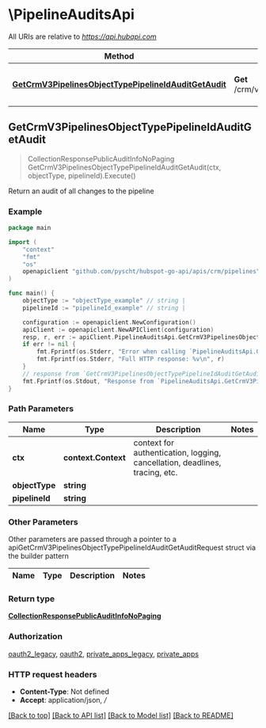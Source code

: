 # \PipelineAuditsApi

All URIs are relative to *https://api.hubapi.com*

Method | HTTP request | Description
------------- | ------------- | -------------
[**GetCrmV3PipelinesObjectTypePipelineIdAuditGetAudit**](PipelineAuditsApi.md#GetCrmV3PipelinesObjectTypePipelineIdAuditGetAudit) | **Get** /crm/v3/pipelines/{objectType}/{pipelineId}/audit | Return an audit of all changes to the pipeline



## GetCrmV3PipelinesObjectTypePipelineIdAuditGetAudit

> CollectionResponsePublicAuditInfoNoPaging GetCrmV3PipelinesObjectTypePipelineIdAuditGetAudit(ctx, objectType, pipelineId).Execute()

Return an audit of all changes to the pipeline



### Example

```go
package main

import (
    "context"
    "fmt"
    "os"
    openapiclient "github.com/pyscht/hubspot-go-api/apis/crm/pipelines"
)

func main() {
    objectType := "objectType_example" // string | 
    pipelineId := "pipelineId_example" // string | 

    configuration := openapiclient.NewConfiguration()
    apiClient := openapiclient.NewAPIClient(configuration)
    resp, r, err := apiClient.PipelineAuditsApi.GetCrmV3PipelinesObjectTypePipelineIdAuditGetAudit(context.Background(), objectType, pipelineId).Execute()
    if err != nil {
        fmt.Fprintf(os.Stderr, "Error when calling `PipelineAuditsApi.GetCrmV3PipelinesObjectTypePipelineIdAuditGetAudit``: %v\n", err)
        fmt.Fprintf(os.Stderr, "Full HTTP response: %v\n", r)
    }
    // response from `GetCrmV3PipelinesObjectTypePipelineIdAuditGetAudit`: CollectionResponsePublicAuditInfoNoPaging
    fmt.Fprintf(os.Stdout, "Response from `PipelineAuditsApi.GetCrmV3PipelinesObjectTypePipelineIdAuditGetAudit`: %v\n", resp)
}
```

### Path Parameters


Name | Type | Description  | Notes
------------- | ------------- | ------------- | -------------
**ctx** | **context.Context** | context for authentication, logging, cancellation, deadlines, tracing, etc.
**objectType** | **string** |  | 
**pipelineId** | **string** |  | 

### Other Parameters

Other parameters are passed through a pointer to a apiGetCrmV3PipelinesObjectTypePipelineIdAuditGetAuditRequest struct via the builder pattern


Name | Type | Description  | Notes
------------- | ------------- | ------------- | -------------



### Return type

[**CollectionResponsePublicAuditInfoNoPaging**](CollectionResponsePublicAuditInfoNoPaging.md)

### Authorization

[oauth2_legacy](../README.md#oauth2_legacy), [oauth2](../README.md#oauth2), [private_apps_legacy](../README.md#private_apps_legacy), [private_apps](../README.md#private_apps)

### HTTP request headers

- **Content-Type**: Not defined
- **Accept**: application/json, */*

[[Back to top]](#) [[Back to API list]](../README.md#documentation-for-api-endpoints)
[[Back to Model list]](../README.md#documentation-for-models)
[[Back to README]](../README.md)

